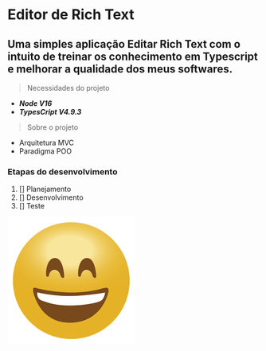 # Editor de Rich Text  

## Uma simples aplicação Editar Rich Text com o intuito de treinar os conhecimento em Typescript e melhorar a qualidade dos meus softwares.

> Necessidades do projeto
- **_Node V16_**
- **_TypesCript V4.9.3_**

> Sobre o projeto
- Arquitetura MVC
- Paradigma POO


### Etapas do desenvolvimento
1.   [] Planejamento
2.   [] Desenvolvimento
3.   [] Teste

![smile](./images/smile.png)



